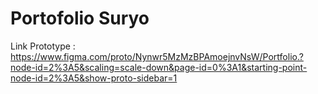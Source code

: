 # Portofolio Suryo
Link Prototype : https://www.figma.com/proto/Nynwr5MzMzBPAmoejnvNsW/Portfolio.?node-id=2%3A5&scaling=scale-down&page-id=0%3A1&starting-point-node-id=2%3A5&show-proto-sidebar=1
